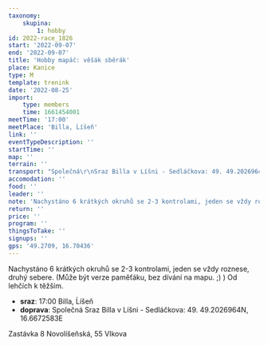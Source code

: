 ```yaml
---
taxonomy:
    skupina:
        1: hobby
id: 2022-race_1826
start: '2022-09-07'
end: '2022-09-07'
title: 'Hobby mapáč: věšák sběrák'
place: Kanice
type: M
template: trenink
date: '2022-08-25'
import:
    type: members
    time: 1661454001
meetTime: '17:00'
meetPlace: 'Billa, Ĺíšeň'
link: ''
eventTypeDescription: ''
startTime: ''
map: ''
terrain: ''
transport: "Společná\r\nSraz Billa v Líšni - Sedláčkova: 49. 49.2026964N, 16.6672583E\r\n\r\nZastávka 8 Novolíšeňská, 55 Vlkova"
accomodation: ''
food: ''
leader: ''
note: 'Nachystáno 6 krátkých okruhů se 2-3 kontrolami, jeden se vždy roznese, druhý sebere. (Může být verze paměťáku, bez dívání na mapu. ;) ) Od lehčích k těžším.'
return: ''
price: ''
program: ''
thingsToTake: ''
signups: ''
gps: '49.2709, 16.70436'
---
```


Nachystáno 6 krátkých okruhů se 2-3 kontrolami, jeden se vždy roznese, druhý sebere. (Může být verze paměťáku, bez dívání na mapu. ;) ) Od lehčích k těžším.
* **sraz**: 17:00 Billa, Ĺíšeň
* **doprava**: Společná
Sraz Billa v Líšni - Sedláčkova: 49. 49.2026964N, 16.6672583E

Zastávka 8 Novolíšeňská, 55 Vlkova
